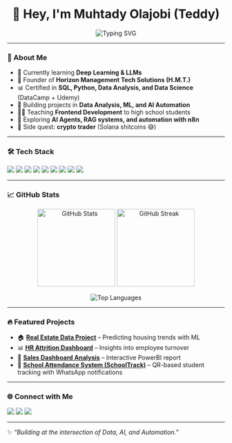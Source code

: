 <!-- Profile README for TeddyM1975 -->

<h1 align="center">👋 Hey, I'm Muhtady Olajobi (Teddy)</h1>
<!-- <h3 align="center">Budding Data Scientist • Data Analyst • AI Engineer • Automation Builder</h3> -->

<!-- Typing SVG Banner -->
<p align="center">
  <img src="https://readme-typing-svg.demolab.com?font=Fira+Code&size=25&pause=1000&color=2F81F7&center=true&vCenter=true&width=600&lines=Data+Scientist;AI+Engineer+%7C+Automation+Builder;Founder+of+H.M.T.;Crypto+Trader+%7C+Web3+Explorer" alt="Typing SVG" />
</p>

---

### 🚀 About Me
- 🌱 Currently learning **Deep Learning & LLMs**  
- 💼 Founder of **Horizon Management Tech Solutions (H.M.T.)**  
- 📊 Certified in **SQL, Python, Data Analysis, and Data Science** (DataCamp + Udemy)  
- 🔭 Building projects in **Data Analysis, ML, and AI Automation**  
- 🧑‍🏫 Teaching **Frontend Development** to high school students  
- 🎯 Exploring **AI Agents, RAG systems, and automation with n8n**  
- 💸 Side quest: **crypto trader** (Solana shitcoins 😅)  

---

### 🛠️ Tech Stack
<p align="left">
  <img src="https://img.shields.io/badge/-Python-3776AB?style=for-the-badge&logo=python&logoColor=white" />
  <img src="https://img.shields.io/badge/-PostgreSQL-336791?style=for-the-badge&logo=postgresql&logoColor=white" />
  <img src="https://img.shields.io/badge/-Pandas-150458?style=for-the-badge&logo=pandas&logoColor=white" />
  <img src="https://img.shields.io/badge/-ScikitLearn-F7931E?style=for-the-badge&logo=scikitlearn&logoColor=white" />
  <img src="https://img.shields.io/badge/-Seaborn-0099CC?style=for-the-badge&logo=seaborn&logoColor=white" />
  <img src="https://img.shields.io/badge/-PowerBI-F2C811?style=for-the-badge&logo=powerbi&logoColor=black" />
  <img src="https://img.shields.io/badge/-GitHub-181717?style=for-the-badge&logo=github" />
  <img src="https://img.shields.io/badge/OpenAI-4A4A55?logo=openai&style=for-the-badge" />
  <img src="https://img.shields.io/badge/-n8n-E66D7A?style=for-the-badge&logo=n8n&logoColor=white" />
</p>

---

### 📈 GitHub Stats
<p align="center">
  <img src="https://github-readme-stats.vercel.app/api?username=TeddyM1975&show_icons=true&theme=tokyonight" alt="GitHub Stats" height="180" />
  <img src="https://github-readme-streak-stats.herokuapp.com/?user=TeddyM1975&theme=tokyonight" alt="GitHub Streak" height="180" />
</p>

<p align="center">
  <img src="https://github-readme-stats.vercel.app/api/top-langs/?username=TeddyM1975&layout=compact&theme=tokyonight" alt="Top Languages" />
</p>

---

### 🔥 Featured Projects
- 🏠 **[Real Estate Data Project](#)** – Predicting housing trends with ML  
- 📊 **[HR Attrition Dashboard](#)** – Insights into employee turnover  
- 🛒 **[Sales Dashboard Analysis](#)** – Interactive PowerBI report  
- 🏫 **[School Attendance System (SchoolTrack)](#)** – QR-based student tracking with WhatsApp notifications  

---

### 🌐 Connect with Me
<p align="left">
  <a href="https://www.linkedin.com/in/muhtady-olajobi-795b131b6/"><img src="https://img.shields.io/badge/-LinkedIn-0077B5?style=for-the-badge&logo=linkedin&logoColor=white" /></a>
  <a href="https://x.com/muhtady_olajobi"><img src="https://img.shields.io/badge/-Twitter-1DA1F2?style=for-the-badge&logo=twitter&logoColor=white" /></a>
  <a href="mailto:Muhtadyajibola@gmail.com"><img src="https://img.shields.io/badge/-Gmail-D14836?style=for-the-badge&logo=gmail&logoColor=white" /></a>
</p>

---

✨ *“Building at the intersection of Data, AI, and Automation.”*

<!---
TeddyM1975/TeddyM1975 is a ✨ special ✨ repository because its `README.md` (this file) appears on your GitHub profile.
You can click the Preview link to take a look at your changes.
--->
